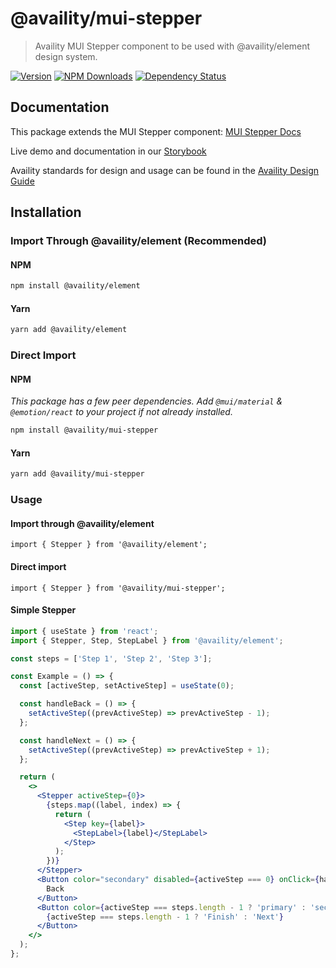 # @availity/mui-stepper

> Availity MUI Stepper component to be used with @availity/element design system.

[![Version](https://img.shields.io/npm/v/@availity/mui-stepper.svg?style=for-the-badge)](https://www.npmjs.com/package/@availity/mui-stepper)
[![NPM Downloads](https://img.shields.io/npm/dt/@availity/mui-stepper.svg?style=for-the-badge)](https://www.npmjs.com/package/@availity/mui-stepper)
[![Dependency Status](https://img.shields.io/librariesio/release/npm/@availity/mui-stepper?style=for-the-badge)](https://github.com/Availity/element/blob/main/packages/mui-stepper/package.json)

## Documentation

This package extends the MUI Stepper component: [MUI Stepper Docs](https://mui.com/components/stepper/)

Live demo and documentation in our [Storybook](https://availity.github.io/element/?path=/docs/components-stepper-introduction--docs)

Availity standards for design and usage can be found in the [Availity Design Guide](https://design.availity.com/2e36e50c7)

## Installation

### Import Through @availity/element (Recommended)

#### NPM

```bash
npm install @availity/element
```

#### Yarn

```bash
yarn add @availity/element
```

### Direct Import

#### NPM

_This package has a few peer dependencies. Add `@mui/material` & `@emotion/react` to your project if not already installed._

```bash
npm install @availity/mui-stepper
```

#### Yarn

```bash
yarn add @availity/mui-stepper
```

### Usage

#### Import through @availity/element

```tsx
import { Stepper } from '@availity/element';
```

#### Direct import

```tsx
import { Stepper } from '@availity/mui-stepper';
```

#### Simple Stepper

```jsx
import { useState } from 'react';
import { Stepper, Step, StepLabel } from '@availity/element';

const steps = ['Step 1', 'Step 2', 'Step 3'];

const Example = () => {
  const [activeStep, setActiveStep] = useState(0);

  const handleBack = () => {
    setActiveStep((prevActiveStep) => prevActiveStep - 1);
  };

  const handleNext = () => {
    setActiveStep((prevActiveStep) => prevActiveStep + 1);
  };

  return (
    <>
      <Stepper activeStep={0}>
        {steps.map((label, index) => {
          return (
            <Step key={label}>
              <StepLabel>{label}</StepLabel>
            </Step>
          );
        })}
      </Stepper>
      <Button color="secondary" disabled={activeStep === 0} onClick={handleBack} sx={{ mr: 1 }}>
        Back
      </Button>
      <Button color={activeStep === steps.length - 1 ? 'primary' : 'secondary'} onClick={handleNext}>
        {activeStep === steps.length - 1 ? 'Finish' : 'Next'}
      </Button>
    </>
  );
};
```

